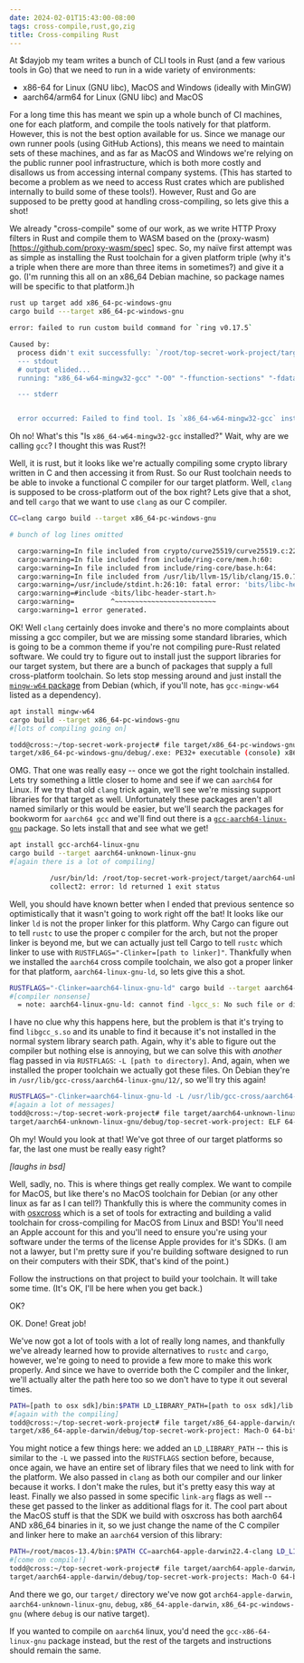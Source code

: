 ```yaml
---
date: 2024-02-01T15:43:00-08:00
tags: cross-compile,rust,go,zig
title: Cross-compiling Rust
---
```


At $dayjob my team writes a bunch of CLI tools in Rust (and a few various tools in Go) that we need to run in a wide variety of environments:

* x86-64 for Linux (GNU libc), MacOS and Windows (ideally with MinGW)
* aarch64/arm64 for Linux (GNU libc) and MacOS

For a long time this has meant we spin up a whole bunch of CI machines, one for each platform, and compile the tools natively for that platform. However, this is not the best option available for us.  Since we manage our own runner pools (using GitHub Actions), this means we need to maintain sets of these machines, and as far as MacOS and Windows we're relying on the public runner pool infrastructure, which is both more costly and disallows us from accessing internal company systems.  (This has started to become a problem as we need to access Rust crates which are published internally to build some of these tools!). However, Rust and Go are supposed to be pretty good at handling cross-compiling, so lets give this a shot!

We already "cross-compile" some of our work, as we write HTTP Proxy filters in Rust and compile them to WASM based on the (proxy-wasm)[https://github.com/proxy-wasm/spec] spec. So, my naïve first attempt was as simple as installing the Rust toolchain for a given platform triple (why it's a triple when there are more than three items in sometimes?) and give it a go. (I'm running this all on an x86_64 Debian machine, so package names will be specific to that platform.)h

```bash
rust up target add x86_64-pc-windows-gnu
cargo build ---target x86_64-pc-windows-gnu

error: failed to run custom build command for `ring v0.17.5`

Caused by:
  process didn't exit successfully: `/root/top-secret-work-project/target/debug/build/ring-9e2d74aa803932bf/build-script-build` (exit status: 1)
  --- stdout
  # output elided...
  running: "x86_64-w64-mingw32-gcc" "-O0" "-ffunction-sections" "-fdata-sections" "-gdwarf-2" "-fno-omit-frame-pointer" "-m64" "-I" "include" "-I" "/root/top-secret-work-project/target/x86_64-pc-windows-gnu/debug/build/ring-8250d53ba97b24ed/out" "-Wall" "-Wextra" "-fvisibility=hidden" "-std=c1x" "-pedantic" "-Wall" "-Wextra" "-Wbad-function-cast" "-Wcast-align" "-Wcast-qual" "-Wconversion" "-Wenum-compare" "-Wfloat-equal" "-Wformat=2" "-Winline" "-Winvalid-pch" "-Wmissing-field-initializers" "-Wmissing-include-dirs" "-Wnested-externs" "-Wredundant-decls" "-Wshadow" "-Wsign-compare" "-Wsign-conversion" "-Wstrict-prototypes" "-Wundef" "-Wuninitialized" "-Wwrite-strings" "-g3" "-DNDEBUG" "-o" "/home/todd/top-secret-work-project/target/x86_64-pc-windows-gnu/debug/build/ring-8250d53ba97b24ed/out/crypto/curve25519/curve25519.o" "-c" "crypto/curve25519/curve25519.c"

  --- stderr


  error occurred: Failed to find tool. Is `x86_64-w64-mingw32-gcc` installed?
```

Oh no! What's this "Is `x86_64-w64-mingw32-gcc` installed?" Wait, why are we calling `gcc`? I thought this was Rust?!

Well, it is rust, but it looks like we're actually compiling some crypto library written in C and then accessing it from Rust. So our Rust toolchain needs to be able to invoke a functional C compiler for our target platform. Well, `clang` is supposed to be cross-platform out of the box right? Lets give that a shot, and tell `cargo` that we want to use `clang` as our C compiler.

```bash
CC=clang cargo build --target x86_64-pc-windows-gnu

# bunch of log lines omitted

  cargo:warning=In file included from crypto/curve25519/curve25519.c:22:
  cargo:warning=In file included from include/ring-core/mem.h:60:
  cargo:warning=In file included from include/ring-core/base.h:64:
  cargo:warning=In file included from /usr/lib/llvm-15/lib/clang/15.0.7/include/stdint.h:52:
  cargo:warning=/usr/include/stdint.h:26:10: fatal error: 'bits/libc-header-start.h' file not found
  cargo:warning=#include <bits/libc-header-start.h>
  cargo:warning=         ^~~~~~~~~~~~~~~~~~~~~~~~~~
  cargo:warning=1 error generated.
```

OK! Well `clang` certainly does invoke and there's no more complaints about missing a gcc compiler, but we are missing some standard libraries, which is going to be a common theme if you're not compiling pure-Rust related software. We could try to figure out to install just the support libraries for our target system, but there are a bunch of packages that supply a full cross-platform toolchain. So lets stop messing around and just install the [`mingw-w64` package](https://packages.debian.org/bookworm/mingw-w64) from Debian (which, if you'll note, has `gcc-mingw-w64` listed as a dependency).

```bash
apt install mingw-w64
cargo build --target x86_64-pc-windows-gnu
#[lots of compiling going on]

todd@cross:~/top-secret-work-project# file target/x86_64-pc-windows-gnu/debug/top-secret-work-project.exe
target/x86_64-pc-windows-gnu/debug/.exe: PE32+ executable (console) x86-64, for MS Windows, 21 sections
```

OMG. That one was really easy -- once we got the right toolchain installed. Lets try something a little closer to home and see if we can `aarch64` for Linux. If we try that old `clang` trick again, we'll see we're missing support libraries for that target as well.  Unfortunately these packages aren't all named similarly or this would be easier, but we'll search the packages for bookworm for `aarch64 gcc` and we'll find out there is a [`gcc-aarch64-linux-gnu`](https://packages.debian.org/bookworm/gcc-aarch64-linux-gnu) package. So lets install that and see what we get!

```bash
apt install gcc-arch64-linux-gnu
cargo build --target aarch64-unknown-linux-gnu
#[again there is a lot of compiling]

          /usr/bin/ld: /root/top-secret-work-project/target/aarch64-unknown-linux-gnu/debug/deps/frontdoor_ops-89e314a14d73e562.105y1p0cy3ffj42o.rcgu.o: error adding symbols: file in wrong format
          collect2: error: ld returned 1 exit status
```

Well, you should have known better when I ended that previous sentence so optimistically that it wasn't going to work right off the bat! It looks like our linker `ld` is not the proper linker for this platform. Why Cargo can figure out to tell `rustc` to use the proper c compiler for the arch, but not the proper linker is beyond me, but we can actually just tell Cargo to tell `rustc` which linker to use with `RUSTFLAGS="-Clinker=[path to linker]"`. Thankfully when we installed the `aarch64` cross compile toolchain, we also got a proper linker for that platform, `aarch64-linux-gnu-ld`, so lets give this a shot.


```bash
RUSTFLAGS="-Clinker=aarch64-linux-gnu-ld" cargo build --target aarch64-unknown-linux-gnu
#[compiler nonsense]
  = note: aarch64-linux-gnu-ld: cannot find -lgcc_s: No such file or directory
```

I have no clue why this happens here, but the problem is that it's trying to find `libgcc_s.so` and its unable to find it because it's not installed in the normal system library search path. Again, why it's able to figure out the compiler but nothing else is annoying, but we can solve this with _another_ flag passed in via `RUSTFLAGS`: `-L [path to directory]`. And, again, when we installed the proper toolchain we actually got these files. On Debian they're in `/usr/lib/gcc-cross/aarch64-linux-gnu/12/`, so we'll try this again!

```bash
RUSTFLAGS="-Clinker=aarch64-linux-gnu-ld -L /usr/lib/gcc-cross/aarch64-linux-gnu/12/" cargo build --target aarch64-unknown-linux-gnu
#[again a lot of messages]
todd@cross:~/top-secret-work-project# file target/aarch64-unknown-linux-gnu/debug/top-secret-work-project
target/aarch64-unknown-linux-gnu/debug/top-secret-work-project: ELF 64-bit LSB pie executable, ARM aarch64, version 1 (SYSV), dynamically linked, interpreter /lib/ld-linux-aarch64.so.1, with debug_info, not stripped
```

Oh my! Would you look at that! We've got three of our target platforms so far, the last one must be really easy right?

_[laughs in bsd]_

Well, sadly, no. This is where things get really complex. We want to compile for MacOS, but like there's no MacOS toolchain for Debian (or any other linux as far as I can tell?) Thankfully this is where the community comes in with [osxcross](https://github.com/tpoechtrager/osxcross) which is a set of tools for extracting and building a valid toolchain for cross-compiling for MacOS from Linux and BSD! You'll need an Apple account for this and you'll need to ensure you're using your software under the terms of the license Apple provides for it's SDKs. (I am not a lawyer, but I'm pretty sure if you're building software designed to run on their computers with their SDK, that's kind of the point.)

Follow the instructions on that project to build your toolchain. It will take some time. (It's OK, I'll be here when you get back.)

OK?

OK. Done! Great job!

We've now got a lot of tools with a lot of really long names, and thankfully we've already learned how to provide alternatives to `rustc` and `cargo`, however, we're going to need to provide a few more to make this work properly. And since we have to override both the C compiler and the linker, we'll actually alter the path here too so we don't have to type it out several times.

```bash
PATH=[path to osx sdk]/bin:$PATH LD_LIBRARY_PATH=[path to osx sdk]/lib:$LD_LIBRARY_PATH CC=x86_64-apple-darwin22.4-clang RUSTFLAGS="-Clinker=x64_64-apple-darwin22.4-clang -Clink-arg=-undefined -Clink-arg=dynamic_lookup" cargo build --target x86_64-apple-darwin
#[again with the compiling]
todd@cross:~/top-secret-work-project# file target/x86_64-apple-darwin/debug/top-secret-work-project
target/x86_64-apple-darwin/debug/top-secret-work-project: Mach-O 64-bit x86_64 executable, flags:<NOUNDEFS|DYLDLINK|TWOLEVEL|PIE|HAS_TLV_DESCRIPTORS>
```

You might notice a few things here: we added an `LD_LIBRARY_PATH` -- this is similar to the `-L` we passed into the `RUSTFLAGS` section before, because, once again, we have an entire set of library files that we need to link with for the platform. We also passed in `clang` as both our compiler and our linker because it works. I don't make the rules, but it's pretty easy this way at least. Finally we also passed in some specific `link-arg` flags as well -- these get passed to the linker as additional flags for it. The cool part about the MacOS stuff is that the SDK we build with osxcross has both aarch64 AND x86_64 binaries in it, so we just change the name of the C compiler and linker here to make an `aarch64` version of this library:

```bash
PATH=/root/macos-13.4/bin:$PATH CC=aarch64-apple-darwin22.4-clang LD_LIBRARY_PATH=/root/macos-13.4/lib:$LD_LIBRARY_PATH RUSTFLAGS="-Clinker=aarch64-apple-darwin22.4-clang -Clink-arg=-undefined -Clink-arg=dynamic_lookup" cargo build --target aarch64-apple-darwin
#[come on compile!]
todd@cross:~/top-secret-work-project# file target/aarch64-apple-darwin/debug/top-secret-work-project
target/aarch64-apple-darwin/debug/top-secret-work-projects: Mach-O 64-bit arm64 executable, flags:<NOUNDEFS|DYLDLINK|TWOLEVEL|PIE|HAS_TLV_DESCRIPTORS>
```

And there we go, our `target/` directory we've now got `arch64-apple-darwin`, `aarch64-unknown-linux-gnu`, `debug`, `x86_64-apple-darwin`, `x86_64-pc-windows-gnu` (where `debug` is our native target).

If you wanted to compile on `aarch64` linux, you'd need the `gcc-x86-64-linux-gnu` package instead, but the rest of the targets and instructions should remain the same.
